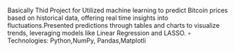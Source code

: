 Basically Thid Project for  Utilized machine learning to predict Bitcoin prices based on historical data, offering real time insights
 into fluctuations.Presented predictions through tables and charts to visualize trends, leveraging models
 like Linear Regression and LASSO.
 ◦ Technologies: Python,NumPy, Pandas,Matplotli
